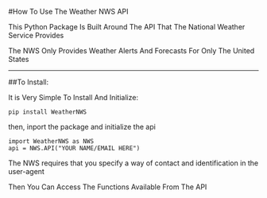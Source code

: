 #How To Use The Weather NWS API

This Python Package Is Built Around The API That The National Weather Service Provides

The NWS Only Provides Weather Alerts And Forecasts For Only The United States

---

##To Install:

It is Very Simple To Install And Initialize:

`pip install WeatherNWS`

then, inport the package and initialize the api

```
import WeatherNWS as NWS
api = NWS.API("YOUR NAME/EMAIL HERE")
```

The NWS requires that you specify a way of contact and identification in the user-agent

Then You Can Access The Functions Available From The API
